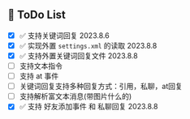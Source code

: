 ## 🌈 ToDo List

- [x] ✅ 支持关键词回复 2023.8.6 
- [x] ✅ 实现外置 `settings.xml` 的读取 2023.8.8
- [x] ✅ 支持外置关键词回复文件 2023.8.8
- [ ] 支持文本指令
- [ ] 支持 at 事件
- [ ] 关键词回复支持多种回复方式：引用，私聊，at回复 
- [ ] 支持解析富文本消息(带图片什么的)
- [x] ✅ 支持 好友添加事件 和 私聊回复 2023.8.8